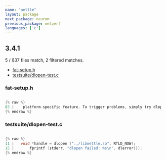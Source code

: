 ```yaml
---
name: "nettle"
layout: package
next_package: neuron
previous_package: netperf
languages: ['c']
---
```

## 3.4.1
5 / 637 files match, 2 filtered matches.

 - [fat-setup.h](#fat-setuph)
 - [testsuite/dlopen-test.c](#testsuitedlopen-testc)

### fat-setup.h

```c

{% raw %}
83 |    platform-specific feature. To trigger problems, simply try dlopen
{% endraw %}

```
### testsuite/dlopen-test.c

```c

{% raw %}
11 |   void *handle = dlopen ("../libnettle.so", RTLD_NOW);
15 |       fprintf (stderr, "dlopen failed: %s\n", dlerror());
{% endraw %}

```